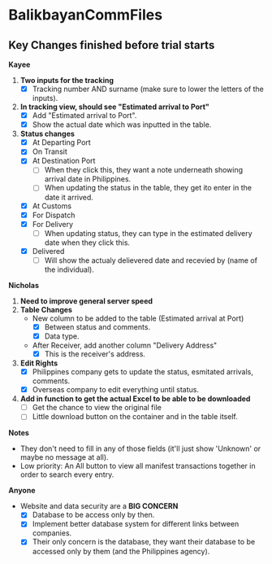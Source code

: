 
# BalikbayanCommFiles
## Key Changes finished before trial starts

**Kayee**
1. **Two inputs for the tracking**
	- [x] Tracking number AND surname (make sure to lower the letters of the inputs).

2. **In tracking view, should see "Estimated arrival to Port"**
	- [x] Add "Estimated arrival to Port".
	- [x] Show the actual date which was inputted in the table.
	
3. **Status changes**
	- [x] At Departing Port
	- [x] On Transit
	- [x] At Destination Port
		- [ ] When they click this, they want a note underneath showing arrival date in Philippines.
		- [ ] When updating the status in the table, they get ito enter in the date it arrived.
	- [x] At Customs
	- [x] For Dispatch
	- [x] For Delivery
		- [ ] When updating status, they can type in the estimated delivery date when they click this.
	- [x] Delivered
		- [ ] Will show the actualy delievered date and recevied by (name of the individual).
		
**Nicholas**
1. **Need to improve general server speed**
2. **Table Changes**
	- New column to be added to the table (Estimated arrival at Port)
		- [x] Between status and comments.
		- [x] Data type.
	- After Receiver, add another column "Delivery Address"
		- [x] This is the receiver's address.
3. **Edit Rights**
	- [x] Philippines company gets to update the status, esmitated arrivals, comments.
	- [x] Overseas company to edit everything until status.

4. **Add in function to get the actual Excel to be able to be downloaded**
	- [ ] Get the chance to view the original file
	- [ ] Little download button on the container and in the table itself.
	
**Notes**
- They don't need to fill in any of those fields (it'll just show 'Unknown' or maybe no message at all).
- Low priority: An All button to view all manifest transactions together in order to search every entry.

**Anyone**
- Website and data security are a **BIG CONCERN**
	- [x] Database to be access only by then.
	- [x] Implement better database system for different links between companies.
	- [x] Their only concern is the database, they want their database to be accessed only by them (and the Philippines agency).